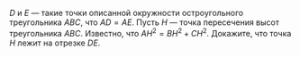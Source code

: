 $D$ и $E$ — такие точки описанной окружности остроугольного 
треугольника $ABC$, что $AD=AE$. Пусть $H$ — точка пересечения высот 
треугольника $ABC$. Известно, что $AH^2=BH^2+CH^2$. Докажите, 
что точка $H$ лежит на отрезке $DE$.